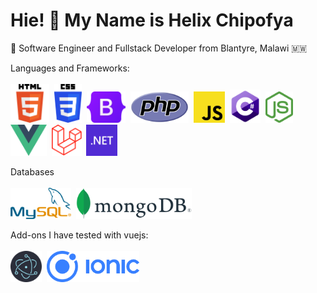 # Hie! 👋 My Name is Helix Chipofya

:large_blue_circle: Software Engineer and Fullstack Developer from Blantyre, Malawi 🇲🇼<br>


 Languages and Frameworks:<br><br>
  <img src="images/HTML.svg" height="62">&nbsp;
 <img src="images/CSS.svg" height="62">&nbsp;
 <img src="images/Bootstrap.svg" height="50">&nbsp;
  <img src="images/PHP-logo.svg" height="50">&nbsp;
 <img src="images/js.png"  height="50">&nbsp;
 <img src="images/C.png" height="53">&nbsp;
 <img src="images/nodejs.png" height="50">&nbsp;
 <img src="images/vue.png" height="50">&nbsp;
 <img src="images/Laravel.svg" height="50">&nbsp;
 <img src="images/NET.svg" height="50">&nbsp;
 
  Databases
  <br><br>
  <img src="images/MySQL.svg" height="50">&nbsp;
  <img src="images/MongoDB.svg" height="50">&nbsp;

 Add-ons I have tested with vuejs:
 <br>
 <br>
   <img src="images/Electron.svg" height="50">&nbsp;
     <img src="images/Ionic.svg" height="50">&nbsp;




  
 
 
 

